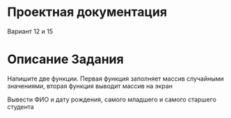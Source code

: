 # Проектная документация

Вариант 12 и 15 

# Описание Задания

Напишите две функции. Первая функция заполняет массив случайными значениями, вторая функция выводит массив на экран

Вывести ФИО и дату рождения, самого младшего и самого старшего студента
